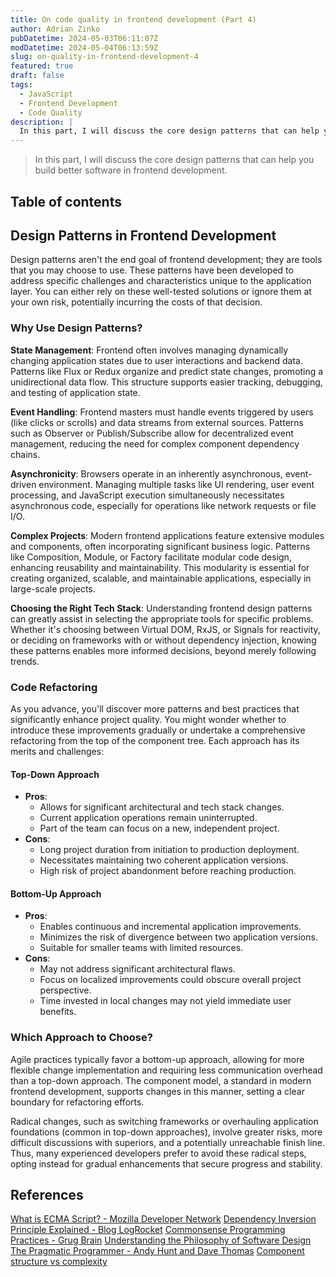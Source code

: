 ```yaml
---
title: On code quality in frontend development (Part 4)
author: Adrian Zinko
pubDatetime: 2024-05-03T06:11:07Z
modDatetime: 2024-05-04T06:13:59Z
slug: on-quality-in-frontend-development-4
featured: true
draft: false
tags:
  - JavaScript
  - Frontend Development
  - Code Quality
description: |
  In this part, I will discuss the core design patterns that can help you build better software in frontend development.
---
```


> In this part, I will discuss the core design patterns that can help you build better software in frontend development.

## Table of contents

## Design Patterns in Frontend Development

Design patterns aren't the end goal of frontend development; they are tools that you may choose to use. These patterns have been developed to address specific challenges and characteristics unique to the application layer. You can either rely on these well-tested solutions or ignore them at your own risk, potentially incurring the costs of that decision.

### Why Use Design Patterns?

**State Management**: Frontend often involves managing dynamically changing application states due to user interactions and backend data. Patterns like Flux or Redux organize and predict state changes, promoting a unidirectional data flow. This structure supports easier tracking, debugging, and testing of application state.

**Event Handling**: Frontend masters must handle events triggered by users (like clicks or scrolls) and data streams from external sources. Patterns such as Observer or Publish/Subscribe allow for decentralized event management, reducing the need for complex component dependency chains.

**Asynchronicity**: Browsers operate in an inherently asynchronous, event-driven environment. Managing multiple tasks like UI rendering, user event processing, and JavaScript execution simultaneously necessitates asynchronous code, especially for operations like network requests or file I/O.

**Complex Projects**: Modern frontend applications feature extensive modules and components, often incorporating significant business logic. Patterns like Composition, Module, or Factory facilitate modular code design, enhancing reusability and maintainability. This modularity is essential for creating organized, scalable, and maintainable applications, especially in large-scale projects.

**Choosing the Right Tech Stack**: Understanding frontend design patterns can greatly assist in selecting the appropriate tools for specific problems. Whether it's choosing between Virtual DOM, RxJS, or Signals for reactivity, or deciding on frameworks with or without dependency injection, knowing these patterns enables more informed decisions, beyond merely following trends.

### Code Refactoring

As you advance, you'll discover more patterns and best practices that significantly enhance project quality. You might wonder whether to introduce these improvements gradually or undertake a comprehensive refactoring from the top of the component tree. Each approach has its merits and challenges:

#### Top-Down Approach

- **Pros**:
  - Allows for significant architectural and tech stack changes.
  - Current application operations remain uninterrupted.
  - Part of the team can focus on a new, independent project.
- **Cons**:
  - Long project duration from initiation to production deployment.
  - Necessitates maintaining two coherent application versions.
  - High risk of project abandonment before reaching production.

#### Bottom-Up Approach

- **Pros**:
  - Enables continuous and incremental application improvements.
  - Minimizes the risk of divergence between two application versions.
  - Suitable for smaller teams with limited resources.
- **Cons**:
  - May not address significant architectural flaws.
  - Focus on localized improvements could obscure overall project perspective.
  - Time invested in local changes may not yield immediate user benefits.

### Which Approach to Choose?

Agile practices typically favor a bottom-up approach, allowing for more flexible change implementation and requiring less communication overhead than a top-down approach. The component model, a standard in modern frontend development, supports changes in this manner, setting a clear boundary for refactoring efforts.

Radical changes, such as switching frameworks or overhauling application foundations (common in top-down approaches), involve greater risks, more difficult discussions with superiors, and a potentially unreachable finish line. Thus, many experienced developers prefer to avoid these radical steps, opting instead for gradual enhancements that secure progress and stability.

## References

[What is ECMA Script? - Mozilla Developer Network](https://developer.mozilla.org/en-US/docs/Web/JavaScript/JavaScript_technologies_overview)
[Dependency Inversion Principle Explained - Blog LogRocket](https://blog.logrocket.com/dependency-inversion-principle-typescript/)
[Commonsense Programming Practices - Grug Brain](https://grugbrain.dev/)
[Understanding the Philosophy of Software Design](https://lubimyczytac.pl/ksiazka/4902573/a-philosophy-of-software-design)
[The Pragmatic Programmer - Andy Hunt and Dave Thomas](https://www.amazon.com/Pragmatic-Programmer-Journeyman-Master/dp/020161622X)
[Component structure vs complexity](https://epicreact.dev/one-react-mistake-thats-slowing-you-down/)
